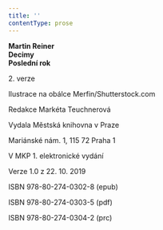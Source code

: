 ```yaml
---
title: ''
contentType: prose
---
```


<section>

**Martin Reiner  
Decimy  
Poslední rok**

2\. verze

Ilustrace na obálce Merfin/Shutterstock.com

Redakce Markéta Teuchnerová

Vydala Městská knihovna v Praze

Mariánské nám. 1, 115 72 Praha 1

V MKP 1. elektronické vydání

Verze 1.0 z 22. 10. 2019

ISBN 978-80-274-0302-8 (epub)

ISBN 978-80-274-0303-5 (pdf)

ISBN 978-80-274-0304-2 (prc)

</section>
